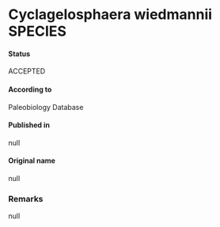 Cyclagelosphaera wiedmannii SPECIES
=======

#### Status
ACCEPTED

#### According to
Paleobiology Database

#### Published in
null

#### Original name
null

### Remarks
null